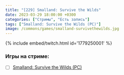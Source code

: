 ```yaml
---
title: "[229] Smalland: Survive the Wilds"
date: 2023-03-29 18:00:00 +0300
categories: ["Стримы", "Есть запись"]
tags: ["Smalland: Survive the Wilds (PC)"]
image: /commons/games/smalland-survivethewilds.jpg
---
```


{% include embed/twitch.html id='1779250001' %}

### Игры на стриме:
+ [ ] [Smalland: Survive the Wilds (PC)](/tags/smalland-survive-the-wilds-pc)
